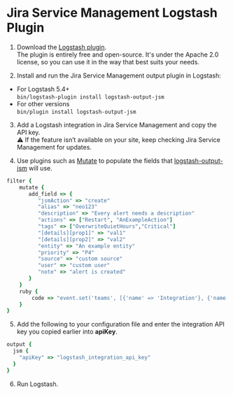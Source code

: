 # Jira Service Management Logstash Plugin

1. Download the [Logstash plugin](https://github.com/elastic/logstash).<br/>
   The plugin is entirely free and open-source. It's under the Apache 2.0 license, so you can use it in the way that
   best suits your needs.

2. Install and run the Jira Service Management output plugin in Logstash:
* For Logstash 5.4+ <br/>
  `bin/logstash-plugin install logstash-output-jsm`
* For other versions <br/>
  `bin/plugin install logstash-output-jsm`

3. Add a Logstash integration in Jira Service Management and copy the API key. <br/>
   :warning: If the feature isn’t available on your site, keep checking Jira Service Management for updates.

4. Use plugins such as [Mutate](https://www.elastic.co/guide/en/logstash/current/plugins-filters-mutate.html) to populate the fields that [logstash-output-jsm](https://github.com/atlassian/jsm-integration-scripts/) will use.

``` ruby
filter {
    mutate {
       add_field => {
          "jsmAction" => "create"
          "alias" => "neo123"
          "description" => "Every alert needs a description"
          "actions" => ["Restart", "AnExampleAction"]
          "tags" => ["OverwriteQuietHours","Critical"]
          "[details][prop1]" => "val1"
          "[details][prop2]" => "val2"
          "entity" => "An example entity"
          "priority" => "P4"
          "source" => "custom source"
          "user" => "custom user"
          "note" => "alert is created"
       }
    }
    ruby {
        code => "event.set('teams', [{'name' => 'Integration'}, {'name' => 'Platform'}])"
    }
}
```

5. Add the following to your configuration file and enter the integration API key you copied earlier into **apiKey**.
``` ruby
output {
  jsm {
    "apiKey" => "logstash_integration_api_key"
  }
}
```
   
6. Run Logstash.
